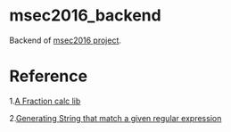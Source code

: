 # msec2016_backend

Backend of [msec2016 project](https://miaodx.github.io/msec2016/).

# Reference

1.[A Fraction calc lib](https://github.com/MightyPork/rcalc)

2.[Generating String that match a given regular expression](https://github.com/mifmif/Generex)
